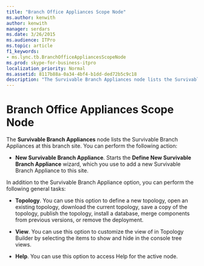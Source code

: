 ```yaml
---
title: "Branch Office Appliances Scope Node"
ms.author: kenwith
author: kenwith
manager: serdars
ms.date: 3/26/2015
ms.audience: ITPro
ms.topic: article
f1_keywords:
- ms.lync.tb.BranchOfficeAppliancesScopeNode
ms.prod: skype-for-business-itpro
localization_priority: Normal
ms.assetid: 8117b88a-0a34-4bf4-b1dd-ded72b5c9c18
description: "The Survivable Branch Appliances node lists the Survivable Branch Appliances at this branch site. You can perform the following action:"
---
```


# Branch Office Appliances Scope Node
 
The **Survivable Branch Appliances** node lists the Survivable Branch Appliances at this branch site. You can perform the following action:
  
- **New Survivable Branch Appliance**. Starts the **Define New Survivable Branch Appliance** wizard, which you use to add a new Survivable Branch Appliance to this site.
    
In addition to the Survivable Branch Appliance option, you can perform the following general tasks:
  
- **Topology**. You can use this option to define a new topology, open an existing topology, download the current topology, save a copy of the topology, publish the topology, install a database, merge components from previous versions, or remove the deployment.
    
- **View**. You can use this option to customize the view of in Topology Builder by selecting the items to show and hide in the console tree views.
    
- **Help**. You can use this option to access Help for the active node.
    

